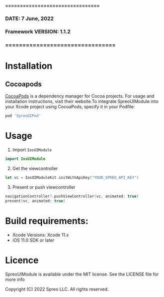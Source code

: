 #### ================================
### DATE: 7 June, 2022
### Framework VERSION: 1.1.2
### ================================ #

# Installation

## Cocoapods
[CocoaPods](https://cocoapods.org) is a dependency manager for Cocoa projects. For usage and installation instructions, visit their website.To integrate SpreoUIModule into your Xcode project using CocoaPods, specify it in your Podfile:

```ruby
pod 'SpreoUIPod'
```

# Usage

1. Import `IosUIModule`

```swift
import IosUIModule
```

2. Get the viewcontroller

```swift
let vc = IosUIModuleKit.initWithApiKey("YOUR_SPREO_API_KEY")
```

3. Present or push viewcontroller

```swift
navigationController?.pushViewController(vc, animated: true)
present(vc, animated: true)
```



# Build requirements:
- Xcode Versions: Xcode 11.x
- iOS 11.0 SDK or later

# Licence

SpreoUIModule is available under the MIT license. See the LICENSE file for more info

Copyright (C) 2022 Spreo LLC. All rights reserved.

